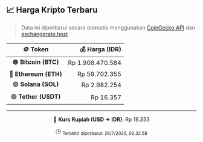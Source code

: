 

<!-- HARGA_KRIPTO -->
## 📈 Harga Kripto Terbaru

> Data ini diperbarui secara otomatis menggunakan [CoinGecko API](https://www.coingecko.com/) dan [exchangerate.host](https://exchangerate.host/)

<div align="center">

| 🪙 Token | 💰 Harga (IDR) |
|:------:|---------------:|
| 🟠 **Bitcoin (BTC)**   | Rp 1.908.470.584 |
| 🔵 **Ethereum (ETH)**  | Rp 59.702.355 |
| 🟣 **Solana (SOL)**    | Rp 2.982.254 |
| 🟢 **Tether (USDT)**   | Rp 16.357 |

---

💱 **Kurs Rupiah (USD → IDR)**: Rp 16.353

🕒 <sub>Terakhir diperbarui: 26/7/2025, 02.32.58</sub>

</div>
<!-- /HARGA_KRIPTO -->